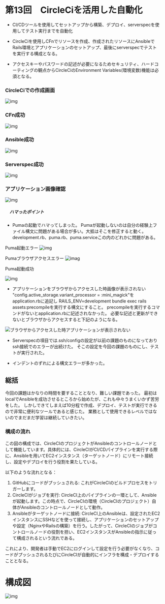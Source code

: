 # 第13回　CircleCiを活用した自動化

- CI/CDツールを使用してセットアップから構築、デプロイ、serverspecを使用してテスト実行までを自動化

- CircleCiを使用しCFnでリソースを作成、作成されたリソースにAnsibleでRails環境とアプリケーションのセットアップ、最後にserverspecでテストを実行する構成となる。

- アクセスキーやパスワードの記述が必要になるためセキュリティ、ハードコーティングの観点からCircleCiのEnvironment Variables(環境変数)機能は必須となる。


### CircleCiでの作成画面

![img](lecture13/lecture13/CircleCi_Succsess.png)




### CFn成功

![img](lecture13/lecture13/CircleCi_CFn_Succsess.png)


### Ansible成功

![img](lecture13/lecture13/CircleCi_Ansible_Success.png)


### Serverspec成功

![img](lecture13/lecture13/CircleCi_Serverspec_Succsess.png)

### アプリケーション画像確認
![img](lecture13/lecture13/CircleCi_S3_画像.png)

##### 　ハマったポイント

- Pumaの起動でハマってしまった。
Pumaが起動しないのは自分の経験上ファイル構文に問題がある場合が多い。大抵はそこを修正すると動く。
development.rb、puma.rb、puma.serviceこの内のどれかに問題がある。


Puma起動エラー
![img](lecture13/lecture13/Puma起動エラー.png)

Pumaブラウザアクセスエラー
![imag](lecture13/lecture13/Pumaエラー時_ブラウザアクセス.png)

Puma起動成功


![img](lecture13/lecture13/Puma起動成功.png)

- アプリケーションをブラウザからアクセスした時画像が表示されない
"config.active_storage.variant_processor = :mini_magick"をapplication.rbに追記し
RAILS_ENV=development bundle exec rails assets:precompileを実行する構文にすること。
precompileを実行するコマンドがないとapplication.rbに記述されなかった。
必要な記述と更新ができないとブラウザからアクセスすると下記のようになる。

![ブラウザからアクセスした時アプリケーションが表示されない](lecture13/lecture13/Railsアプリケーション画像表示エラー.png)


- Serverspecの項目では.ssh/configの設定が以前の課題のものになっておりssh接続でのエラーが出続けた。
そこの設定を今回の課題のものにし、テストが実行された。

- インデントのずれによる構文エラーが多かった。



## 総括
今回の課題はかなりの時間を要することとなり、難しい課題であった。
最初はlocalでAnsibleを成功させるところから始めたが、これも中々うまくいかず苦労をした。
しかしできてしまえば10分程で作成、デプロイ、テストが実行できるので非常に便利なツールであると感じた。
業務として使用できるレベルではないのでまだまだ学習は継続していきたい。

### 構成の流れ


この図の構成では、CircleCIのプロジェクトがAnsibleのコントロールノードとして機能しています。具体的には、CircleCIがCI/CDパイプラインを実行する際に、Ansibleを用いてEC2インスタンス（ターゲットノード）にリモート接続し、設定やデプロイを行う役割を果たしている。

以下のような流れとなる：

1. GitHubにコードがプッシュされる: これがCircleCIのビルドプロセスをトリガーします。
2. CircleCIがジョブを実行: CircleCI上のパイプラインの一環として、Ansibleが起動します。この時点で、CircleCIの環境（CircleCIのプロジェクト）自体がAnsibleのコントロールノードとして動作。
3. Ansibleがターゲットノードに接続: CircleCI上のAnsibleは、設定されたEC2インスタンスにSSHなどを使って接続し、アプリケーションのセットアップや設定（NginxやRailsの構築）を行う。したがって、CircleCIのジョブがコントロールノードの役割を担い、EC2インスタンスがAnsibleの指示に従って構成されるという流れである。

これにより、開発者は手動でEC2にログインして設定を行う必要がなくなり、コードがプッシュされるたびにCircleCIが自動的にインフラを構成・デプロイすることとなる。




# 構成図
![img](lecture13/lecture13/構成図_lecture13_修正_S3.png)







